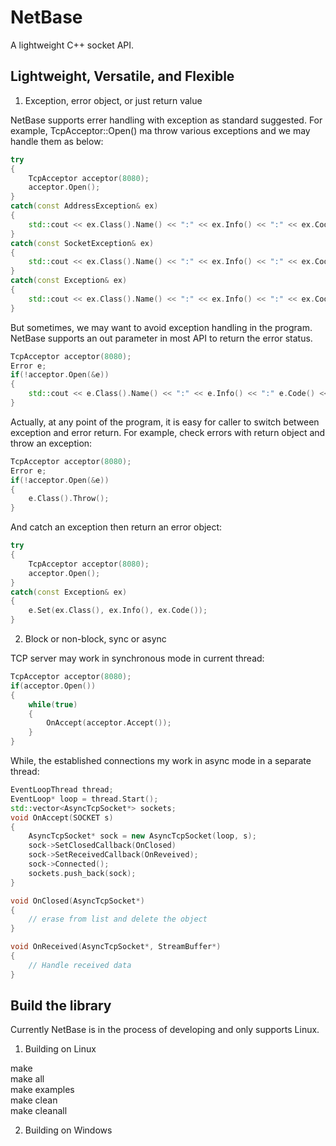 # NetBase

A lightweight C++ socket API.

## Lightweight, Versatile, and Flexible 

1. Exception, error object, or just return value

NetBase supports errer handling with exception as standard suggested. For example, TcpAcceptor::Open() ma throw various exceptions and we may handle them as below:

```C++
try
{
    TcpAcceptor acceptor(8080);
    acceptor.Open();
}
catch(const AddressException& ex)
{
    std::cout << ex.Class().Name() << ":" << ex.Info() << ":" << ex.Code() << "\n";
}
catch(const SocketException& ex)
{
    std::cout << ex.Class().Name() << ":" << ex.Info() << ":" << ex.Code() << "\n";
}
catch(const Exception& ex)
{
    std::cout << ex.Class().Name() << ":" << ex.Info() << ":" << ex.Code() << "\n";
}
```

But sometimes, we may want to avoid exception handling in the program. NetBase supports an out parameter in most API to return the error status. 

```C++
TcpAcceptor acceptor(8080);
Error e;
if(!acceptor.Open(&e))
{
    std::cout << e.Class().Name() << ":" << e.Info() << ":" e.Code() << "\n";
}
```

Actually, at any point of the program, it is easy for caller to switch between exception and error return. For example, check errors with return object and throw an exception: 

```C++
TcpAcceptor acceptor(8080);
Error e;
if(!acceptor.Open(&e))
{
    e.Class().Throw();
}
```

And catch an exception then return an error object: 

```C++
try
{
    TcpAcceptor acceptor(8080);
    acceptor.Open();
}
catch(const Exception& ex)
{
    e.Set(ex.Class(), ex.Info(), ex.Code());
}
```

2. Block or non-block, sync or async

TCP server may work in synchronous mode in current thread:  

```C++
TcpAcceptor acceptor(8080);
if(acceptor.Open())
{
    while(true)
    {
        OnAccept(acceptor.Accept());
    }
}
```

While, the established connections my work in async mode in a separate thread:  

```C++
EventLoopThread thread;
EventLoop* loop = thread.Start();
std::vector<AsyncTcpSocket*> sockets;
void OnAccept(SOCKET s)
{
    AsyncTcpSocket* sock = new AsyncTcpSocket(loop, s);
    sock->SetClosedCallback(OnClosed)
    sock->SetReceivedCallback(OnReveived);
    sock->Connected();
    sockets.push_back(sock);
}

void OnClosed(AsyncTcpSocket*)
{
    // erase from list and delete the object
}

void OnReceived(AsyncTcpSocket*, StreamBuffer*)
{
    // Handle received data
}
```

## Build the library

Currently NetBase is in the process of developing and only supports Linux.

1. Building on Linux

make  
make all  
make examples  
make clean  
make cleanall  

2. Building on Windows  
